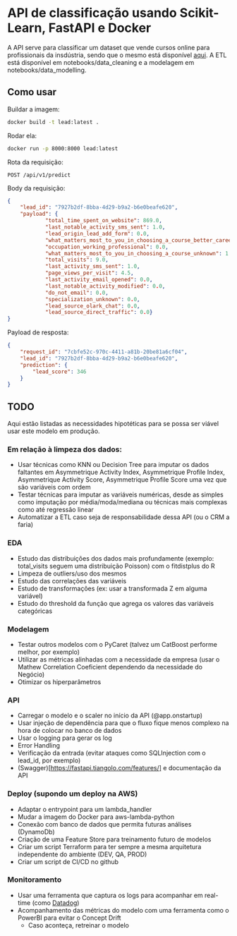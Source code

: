 # API de classificação usando Scikit-Learn, FastAPI e Docker

A API serve para classificar um dataset que vende cursos online para profissionais da insdústria, sendo que o mesmo está disponível [aqui](https://www.kaggle.com/datasets/amritachatterjee09/lead-scoring-dataset).
A ETL está disponível em notebooks/data_cleaning e a modelagem em notebooks/data_modelling. 


## Como usar

Buildar a imagem: 
```bash
docker build -t lead:latest .
```

Rodar ela:
```bash
docker run -p 8000:8000 lead:latest
```
Rota da requisição:
```
POST /api/v1/predict
```


Body da requisição:
```json
{
    "lead_id": "7927b2df-8bba-4d29-b9a2-b6e0beafe620",
    "payload": {
            "total_time_spent_on_website": 869.0,
            "last_notable_activity_sms_sent": 1.0,
            "lead_origin_lead_add_form": 0.0,
            "what_matters_most_to_you_in_choosing_a_course_better_career_prospects": 0.0,
            "occupation_working_professional": 0.0,
            "what_matters_most_to_you_in_choosing_a_course_unknown": 1.0,
            "total_visits": 9.0,
            "last_activity_sms_sent": 1.0,
            "page_views_per_visit": 4.5,
            "last_activity_email_opened": 0.0,
            "last_notable_activity_modified": 0.0,
            "do_not_email": 0.0,
            "specialization_unknown": 0.0,
            "lead_source_olark_chat": 0.0,
            "lead_source_direct_traffic": 0.0}
}
```
Payload de resposta:
```json
{
    "request_id": "7cbfe52c-970c-4411-a81b-20be81a6cf04",
    "lead_id": "7927b2df-8bba-4d29-b9a2-b6e0beafe620",
    "prediction": {
        "lead_score": 346
    }
}
```

## TODO 
Aqui estão listadas as necessidades hipotéticas para se possa ser viável usar este modelo em produção.

### Em relação à limpeza dos dados:
- Usar técnicas como KNN ou Decision Tree para imputar os dados faltantes em Asymmetrique Activity Index, Asymmetrique Profile Index, Asymmetrique Activity Score, Asymmetrique Profile Score uma vez que são variáveis com ordem
- Testar técnicas para imputar as variáveis numéricas, desde as simples como imputação por média/moda/mediana ou técnicas
mais complexas como até regressão linear
- Automatizar a ETL caso seja de responsabilidade dessa API (ou o CRM a faria)

### EDA
- Estudo das distribuições dos dados mais profundamente (exemplo: total_visits seguem uma distribuição Poisson) com o fitdistplus do R
- Limpeza de outliers/uso dos mesmos
- Estudo das correlações das variáveis
- Estudo de transformações (ex: usar a transformada Z em alguma variável)
- Estudo do threshold da função que agrega os valores das variáveis categóricas

### Modelagem
- Testar outros modelos com o PyCaret (talvez um CatBoost performe melhor, por exemplo)
- Utilizar as métricas alinhadas com a necessidade da empresa (usar o Mathew Correlation Coeficient dependendo da necessidade do Negócio)
- Otimizar os hiperparâmetros

### API 
- Carregar o modelo e o scaler no início da API (@app.onstartup)
- Usar injeção de dependência para que o fluxo fique menos complexo na hora de colocar no
banco de dados
- Usar o logging para gerar os log
- Error Handling
- Verificação da entrada (evitar ataques como SQLInjection com o lead_id, por exemplo)
- (Swagger)[https://fastapi.tiangolo.com/features/] e documentação da API

### Deploy (supondo um deploy na AWS)
- Adaptar o entrypoint para um lambda_handler
- Mudar a imagem do Docker para aws-lambda-python
- Conexão com banco de dados que permita futuras análises (DynamoDb)
- Criação de uma Feature Store para treinamento futuro de modelos
- Criar um script Terraform para ter sempre a mesma arquitetura independente do ambiente (DEV, QA, PROD)
- Criar um script de CI/CD no github 

### Monitoramento 
- Usar uma ferramenta que captura os logs para acompanhar em real-time (como [Datadog](https://docs.datadoghq.com/integrations/guide/aws-terraform-setup/))
- Acompanhamento das métricas do modelo com uma ferramenta como o PowerBI para 
evitar o Concept Drift
    - Caso aconteça, retreinar o modelo



